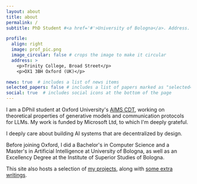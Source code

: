 ```yaml
---
layout: about
title: about
permalink: /
subtitle: PhD Student #<a href='#'>University of Bologna</a>. Address. Contacts. Moto. Etc.

profile:
  align: right
  image: prof_pic.png
  image_circular: false # crops the image to make it circular
  address: >
    <p>Trinity College, Broad Street</p>
    <p>OX1 3BH Oxford (UK)</p>

news: true  # includes a list of news items
selected_papers: false # includes a list of papers marked as "selected={true}"
social: true  # includes social icons at the bottom of the page
---
```


I am a DPhil student at Oxford University's [AIMS CDT](https://aims.robots.ox.ac.uk/), working on theoretical properties of generative models and communication protocols for LLMs. My work is funded by Microsoft Ltd, to which I'm deeply grateful.

I deeply care about building AI systems that are decentralized by design.

Before joining Oxford, I did a Bachelor's in Computer Science and a Master's in Artificial Intelligence at University of Bologna, as well as an Excellency Degree at the Institute of Superior Studies of Bologna.

This site also hosts a selection of [my projects](/projects/), along with [some extra writings](/blog/).
